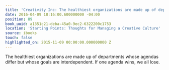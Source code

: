 ```yaml
---
title: 'Creativity Inc: The healthiest organizations are made up of departments whos…'
date: 2016-04-09 18:16:00.600000000 -04:00
position: 89
book_uuid: a1351c21-deba-45a0-9ec2-6322200c1753
location: 'Starting Points: Thoughts for Managing a Creative Culture'
source: ibooks
touch: false
highlighted_on: 2015-11-09 00:00:00.000000000 Z
---
```


The healthiest organizations are made up of departments whose agendas differ but whose goals are interdependent. If one agenda wins, we all lose.